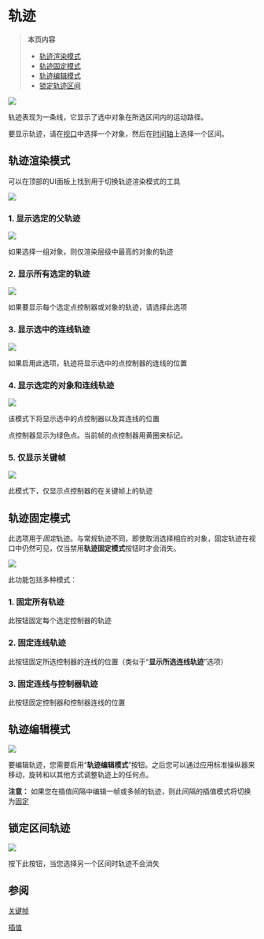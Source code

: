 # 轨迹

>**本页内容**
>- [轨迹渲染模式](#轨迹渲染模式)
>- [轨迹固定模式](#轨迹固定模式)
>- [轨迹编辑模式](#轨迹编辑模式)
>- [锁定轨迹区间](#锁定轨迹区间)

![](https://cascadeur.com/images/category/2019/05/15893a95aa125f56e25953de252ec3e3e4.gif)

轨迹表现为一条线，它显示了选中对象在所选区间内的运动路径。

要显示轨迹，请在[视口](../../Interface/viewport.md)中选择一个对象，然后在[时间轴](../../Interface/timeline.md)上选择一个区间。

## 轨迹渲染模式

可以在顶部的UI面板上找到用于切换轨迹渲染模式的工具

![](https://cascadeur.com/images/category/2020/03/11/411430e6462858f2bcb43bca7b19f93f.png)

### 1. 显示选定的父轨迹

![](https://cascadeur.com/images/category/2019/07/24/1c553190079671c07b5f9a96fa01a12c.jpg)

如果选择一组对象，则仅渲染层级中最高的对象的轨迹

### 2. 显示所有选定的轨迹

![](https://cascadeur.com/images/category/2019/07/24/49b490ad3e760ce01f860fda8f2d12eb.jpg)

如果要显示每个选定点控制器或对象的轨迹，请选择此选项

### 3. 显示选中的连线轨迹

![](https://cascadeur.com/images/category/2019/07/24/3268a9e97e4e384a22971b48fdb14ab5.jpg)

如果启用此选项，轨迹将显示选中的点控制器的连线的位置

### 4. 显示选定的对象和连线轨迹

![](https://cascadeur.com/images/category/2019/07/24/400652212c333c412e9e8ed28125a95e.jpg)

该模式下将显示选中的点控制器以及其连线的位置

点控制器显示为绿色点。当前帧的点控制器用黄圈来标记。

### 5. 仅显示关键帧

![](https://cascadeur.com/images/category/2019/07/24/3cb67cda47df5193b8a2b26983a197df.jpg)

此模式下，仅显示点控制器的在关键帧上的轨迹

## 轨迹固定模式

此选项用于*固定*轨迹。与常规轨迹不同，即使取消选择相应的对象，固定轨迹在视口中仍然可见，仅当禁用**轨迹固定模式**按钮时才会消失。

![](https://cascadeur.com/images/category/2020/03/11/6adad6d4cd17a2cbd0936fce1f9c5a8a.png)

此功能包括多种模式：

### 1. 固定所有轨迹

此按钮固定每个选定控制器的轨迹

### 2. 固定连线轨迹

此按钮固定所选控制器的连线的位置（类似于“**显示所选连线轨迹**”选项）

### 3. 固定连线与控制器轨迹

此按钮固定控制器和控制器连线的位置


## 轨迹编辑模式

![](https://cascadeur.com/images/category/2020/03/11/2ca9d63ea4d7d5f02abe033fc785eb2b.png)

要编辑轨迹，您需要启用“**轨迹编辑模式**”按钮。之后您可以通过应用标准操纵器来移动，旋转和以其他方式调整轨迹上的任何点。

**注意：** 如果您在插值间隔中编辑一帧或多帧的轨迹，则此间隔的插值模式将切换为[固定](../TimelineTools/interpolation.md/#固定插值)

## 锁定区间轨迹

![](https://cascadeur.com/images/category/2020/03/11/293ee3707dc8c13adfdcc1d60144f1e9.png)

按下此按钮，当您选择另一个区间时轨迹不会消失


## 参阅

[关键帧](../TimelineTools/keyframes.md)

[插值](../TimelineTools/interpolation.md)